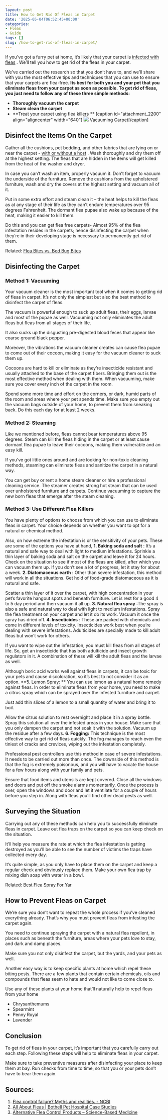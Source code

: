 ```yaml
---
layout: post
title: How to Get Rid Of Fleas in Carpet
date: '2025-05-04T06:52:45+00:00'
categories:
- Fleas
- Guide
tags: []
slug: /how-to-get-rid-of-fleas-in-carpet/
---
```


If you’ve got a furry pet at home, it’s likely that your carpet is
[infected with fleas](https://entomology.ca.uky.edu/ef602)
. We’ll tell you how to get rid of the fleas in your carpet.

We’ve carried out the research so that you don’t have to, and we’ll share with you the most effective tips and techniques that you can use to ensure that your carpets are flea-free.
**Its best for both you and your pet that you eliminate fleas from your carpet as soon as possible. To get rid of fleas, you just need to follow any of these three simple methods:**
- **Thoroughly vacuum the carpet**
- **Steam clean the carpet**
- **Treat your carpet using flea killers **
[caption id="attachment_2200" align="aligncenter" width="640"]
![](/assets/img/img/)
Vacuuming Carpet[/caption]
## Disinfect the Items On the Carpet
Gather all the cushions, pet bedding, and other fabrics that are lying on or near the carpet -
[with or without a host](https://pestpolicy.com/how-long-can-fleas-live-without-a-host/)
. Wash thoroughly and dry them off at the highest setting. The fleas that are hidden in the items will get killed from the heat of the washer and dryer.

In case you can’t wash an item, properly vacuum it. Don’t forget to vacuum the underside of the furniture. Remove the cushions from the upholstered furniture, wash and dry the covers at the highest setting and vacuum all of it.

Put in some extra effort and steam clean it – the heat helps to kill the fleas as at any stage of their life as they can’t endure temperatures over 95 degrees Fahrenheit. The dormant flea pupae also wake up because of the heat, making it easier to kill them.

Do this and you can get flea free carpets- Almost 95% of the flea infestation resides in the carpets; hence disinfecting the carpet when they’re in their developing stage is necessary to permanently get rid of them.

Related:
[Flea Bites vs. Bed Bug Bites](https://pestpolicy.com/flea-bites-vs-bed-bug-bites/)
## Disinfecting the Carpet
### Method 1: Vacuuming
Your vacuum cleaner is the most important tool when it comes to getting rid of fleas in carpet. It’s not only the simplest but also the best method to disinfect the carpet of fleas.

The vacuum is powerful enough to suck up adult fleas, their eggs, larvae and most of the pupae as well. Vacuuming not only eliminates the adult fleas but fleas from all stages of their life.

It also sucks up the disgusting pre-digested blood feces that appear like coarse ground black pepper.

Moreover, the vibrations the vacuum cleaner creates can cause flea pupae to come out of their cocoon, making it easy for the vacuum cleaner to suck them up.

Cocoons are hard to kill or eliminate as they’re insecticide resistant and usually attached to the base of the carpet fibers. Bringing them out is the most effective method when dealing with them. When vacuuming, make sure you cover every inch of the carpet in the room.

Spend some more time and effort on the corners, or dark, humid parts of the room and areas where your pet spends time. Make sure you empty out the vacuum bags outside of your home, to prevent them from sneaking back. Do this each day for at least 2 weeks.
### Method 2: Steaming
Like we mentioned before, fleas cannot bear temperatures above 95 degrees. Steam can kill the fleas hiding in the carpet or at least cause dormant flea pupae to leave their cocoons, making them vulnerable and an easy kill.

If you’ve got little ones around and are looking for non-toxic cleaning methods, steaming can eliminate fleas and sanitize the carpet in a natural way.

You can get buy or rent a home steam cleaner or hire a professional cleaning service. The steamer creates strong hot steam that can be used over unholstered furniture and carpets. Continue vacuuming to capture the new born fleas that emerge after the steam cleaning.
### Method 3: Use Different Flea Killers
You have plenty of options to choose from which you can use to eliminate fleas in carpet. Your choice depends on whether you want to opt for a natural or chemical method.

Also, on how extreme the infestation is or the sensitivity of your pets. These are some of the options you have at hand,
**1. Baking soda and salt**
: It’s a natural and safe way to deal with light to medium infestations. Sprinkle a thin layer of baking soda and salt on the carpet and leave it for 24 hours. Check on the situation to see if most of the fleas are killed, after which you can vacuum them up. If you don’t see a lot of progress, let it stay for about a week.
**2. Diatomaceous earth**
: Other than severe infestation, this method will work in all the situations. Get hold of food-grade diatomaceous as it is natural and safe.

Scatter a thin layer of it over the carpet, with high concentration in your pet’s favorite hangout spots and beneath furniture. Let is rest for a good 4 to 5 day period and then vacuum it all up.
**3. Natural flea spray**
:The spray is also a safe and natural way to deal with light to medium infestations. Spray the flea treatment on your carpet and let it do its work. Vacuum it once the spray has dried off.
**4. Insecticides**
: These are packed with chemicals and come in different levels of toxicity. Insecticides work best when you’re dealing with severe infestations. Adulticides are specially made to kill adult fleas but won’t work for others.

If you want to wipe out the infestation, you must kill fleas from all stages of life. So, get an insecticide that has both adulticide and insect growth regulators in it. A combination of these will kill the adult fleas and the larvae as well.

Although boric acid works well against fleas in carpets, it can be toxic for your pets and cause discoloration, so it’s best to not consider it as an option.
**5. Lemon Spray: **
You can use lemon as a natural home remedy against fleas. In order to eliminate fleas from your home, you need to make a citrus spray which can be sprayed over the infested furniture and carpet.

Just add thin slices of a lemon to a small quantity of water and bring it to boil.

Allow the citrus solution to rest overnight and place it in a spray bottle. Spray this solution all over the infested areas in your house. Make sure that you only dampen the carpet and not soak it with the solution. Vacuum up the residue after a few days.
**6. Fogging:**
This technique is the most effective way to get rid of fleas quickly. The fog manages to reach even the tiniest of cracks and crevices, wiping out the infestation completely.

Professional pest controllers use this method in case of severe infestations. It needs to be carried out more than once. The downside of this method is that the fog is extremely poisonous, and you will have to vacate the house for a few hours along with your family and pets.

Ensure that food items and utensils are kept covered. Close all the windows and doors and put off the smoke alarms momentarily. Once the process is over, open the windows and door and let it ventilate for a couple of hours before you step in. Along with fleas you’ll find other dead pests as well.
## Surveying the Situation
Carrying out any of these methods can help you to successfully eliminate fleas in carpet. Leave out flea traps on the carpet so you can keep check on the situation.

It’ll help you measure the rate at which the flea infestation is getting destroyed as you’ll be able to see the number of victims the traps have collected every day.

It’s quite simple, as you only have to place them on the carpet and keep a regular check and obviously replace them. Make your own flea trap by mixing dish soap with water in a bowl.

Related:
[Best Flea Spray For Yar](https://pestpolicy.com/best-flea-spray-for-yard/)
## How to Prevent Fleas on Carpet
We’re sure you don’t want to repeat the whole process if you’ve cleaned everything already. That’s why you must prevent fleas from infesting the carpet again.

You need to continue spraying the carpet with a natural flea repellent, in places such as beneath the furniture, areas where your pets love to stay, and dark and damp places.

Make sure you not only disinfect the carpet, but the yards, and your pets as well.

Another easy way is to keep specific plants at home which repel these biting pests. There are a few plants that contain certain chemicals, oils and compounds that fleas seem to hate and would not like to come close to.

Use any of these plants at your home that’ll naturally help to repel fleas from your home
- Chrysanthemums
- Spearmint
- Penny Royal
- Lavender
## Conclusion
To get rid of fleas in your carpet, it’s important that you carefully carry out each step. Following these steps will help to eliminate fleas in your carpet.

Make sure to take preventive measures after disinfecting your place to keep them at bay. Run checks from time to time, so that you or your pets don’t have to bear them again.
## Sources:
1. [Flea control failure? Myths and realities. - NCBI](https://www.ncbi.nlm.nih.gov/pubmed/24661796)
2. [All About Fleas | Bothell Pet Hospital Case Studies](https://bothellveterinarian.wordpress.com/2014/09/03/all-about-fleas/)
3. [Alternative Flea Control Products – Science-Based Medicine](https://sciencebasedmedicine.org/alternative-flea-control-products/)
